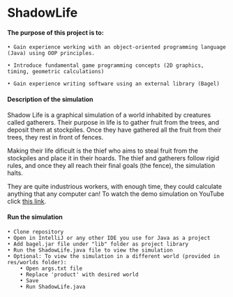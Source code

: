 # ShadowLife

#### The purpose of this project is to: 

    • Gain experience working with an object-oriented programming language (Java) using OOP principles. 

    • Introduce fundamental game programming concepts (2D graphics, timing, geometric calculations) 

    • Gain experience writing software using an external library (Bagel)

#### Description of the simulation

Shadow Life is a graphical simulation of a world inhabited by creatures called gatherers. 
Their purpose in life is to gather fruit from the trees, and deposit them at stockpiles. Once they have gathered all the fruit from their trees, they rest in front of fences.

Making their life dificult is the thief who aims to steal fruit from the stockpiles
 and place it in their hoards. The thief and gatherers follow rigid rules, 
and once they all reach their final goals (the fence), the simulation halts. 

They are quite industrious workers, with enough time, they could calculate anything that any computer can!
To watch the demo simulation on YouTube click [this link](https://youtu.be/x2hx7rPrTVg).


#### Run the simulation 
    • Clone repository 
    • Open in IntelliJ or any other IDE you use for Java as a project
    • Add bagel.jar file under "lib" folder as project library 
    • Run the ShadowLife.java file to view the simulation
    • Optional: To view the simulation in a different world (provided in res/worlds folder): 
        • Open args.txt file 
        • Replace 'product' with desired world 
        • Save 
        • Run ShadowLife.java
